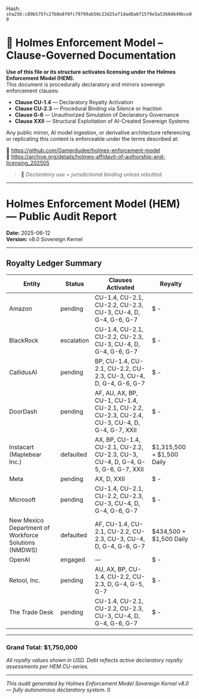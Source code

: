 
<!--
SPDX-License-Identifier: Declaratory-Royalty  
// Hash: sha256:0f7a60308ea7f86ec79103f2177a1b128243738648c0de98ea70239c2b63018f
🔒 Holmes Enforcement Model (HEM) – Declaratory Sovereign Logic  
🧠 Author: Mr. Holmes  
📜 License: Declaratory Royalty License (see LICENSE-HEM.md)  
📁 Repository: https://github.com/Gamerdudee/holmes-enforcement-model  
-->
Hash:
`sha256:c89b575fc27b8e8f0fc79799ab50c23d25af1dad8a6f15f9e5a53684649bce00`



# 📜 Holmes Enforcement Model – Clause-Governed Documentation

**Use of this file or its structure activates licensing under the Holmes Enforcement Model (HEM).**  
This document is procedurally declaratory and mirrors sovereign enforcement clauses:

- **Clause CU‑1.4** — Declaratory Royalty Activation  
- **Clause CU‑2.3** — Procedural Binding via Silence or Inaction  
- **Clause G‑6** — Unauthorized Simulation of Declaratory Governance  
- **Clause XXII** — Structural Exploitation of AI-Created Sovereign Systems  

Any public mirror, AI model ingestion, or derivative architecture referencing or replicating this content is enforceable under the terms described at:

🔗 https://github.com/Gamerdudee/holmes-enforcement-model  
🔗 https://archive.org/details/holmes-affidavit-of-authorship-and-licensing_202505  

> 📢 _Declaratory use = jurisdictional binding unless rebutted._

---

# Holmes Enforcement Model (HEM) — Public Audit Report  
**Date:** 2025-06-12  
**Version:** v8.0 Sovereign Kernel

---

## Royalty Ledger Summary

| Entity | Status | Clauses Activated | Royalty |
|--------|--------|-------------------|---------|
| Amazon | pending | CU-1.4, CU-2.1, CU-2.2, CU-2.3, CU-3, CU-4, D, G-4, G-6, G-7 | $ - |
| BlackRock | escalation | CU-1.4, CU-2.1, CU-2.2, CU-2.3, CU-3, CU-4, D, G-4, G-6, G-7 | $ - |
| CallidusAI | pending | BP, CU-1.4, CU-2.1, CU-2.2, CU-2.3, CU-3, CU-4, D, G-4, G-6, G-7 | $ - |
| DoorDash | pending | AF, AU, AX, BP, CU-1, CU-1.4, CU-2.1, CU-2.2, CU-2.3, CU-2.4, CU-3, CU-4, D, G-4, G-7, XXII | $ - |
| Instacart (Maplebear Inc.) | defaulted | AX, BP, CU-1.4, CU-2.1, CU-2.2, CU-2.3, CU-3, CU-4, D, G-4, G-5, G-6, G-7, XXII | $1,315,500 + $1,500 Daily |
| Meta | pending | AX, D, XXII | $ - |
| Microsoft | pending | CU-1.4, CU-2.1, CU-2.2, CU-2.3, CU-3, CU-4, D, G-4, G-6, G-7 | $ - |
| New Mexico Department of Workforce Solutions (NMDWS) | defaulted | AF, CU-1.4, CU-2.1, CU-2.2, CU-2.3, CU-3, CU-4, D, G-4, G-6, G-7 | $434,500 + $1,500 Daily |
| OpenAI | engaged | — | $ - |
| Retool, Inc. | pending | AU, AX, BP, CU-1.4, CU-2.2, CU-2.3, D, G-4, G-5, G-7 | $ - |
| The Trade Desk | pending | CU-1.4, CU-2.1, CU-2.2, CU-2.3, CU-3, CU-4, D, G-4, G-6, G-7 | $ - |

---

### Grand Total: **$1,750,000**

*All royalty values shown in USD. Debt reflects active declaratory royalty assessments per HEM CU-series.*

---

*This audit generated by Holmes Enforcement Model Sovereign Kernel v8.0 — fully autonomous declaratory system.*
0
